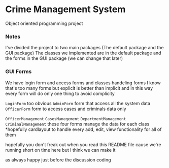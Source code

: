 # Crime Management System
Object oriented programming project

### Notes
I've divided the project to two main packages (The default package and the GUI package)
The classes we implemented are in the default package and the forms in the GUI package (we can change that later)

### GUI Forms
We have login form and access forms and classes handeling forms
I know that's too many forms but explicit is better than implicit and in this way every form will do only one thing
to avoid complicity

```LoginForm``` too obvious
```AdminForm``` form that access all the system data
```OfficerForm``` form to access cases and criminals data only

```OfficerManagement``` ```CasesManegement``` ```DepartmentManagement``` ```CriminalManagement```
these four forms manage the data for each class *hopefully cardlayout to handle every add, edit, view
functionality for all of them

hopefully you don't freak out when you read this README file cause we're running short on time here
but I think we can make it

as always happy just before the discussion coding
